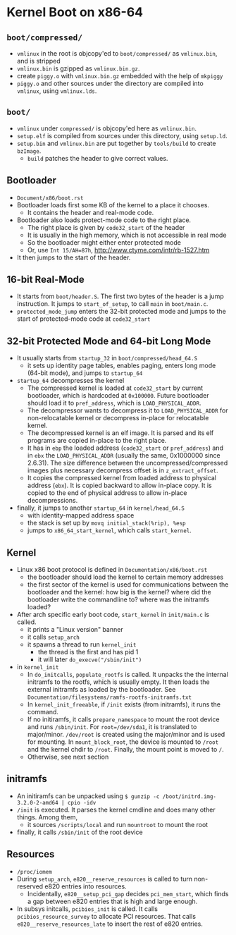 Kernel Boot on x86-64
=====================

## `boot/compressed/`

* `vmlinux` in the root is objcopy'ed to `boot/compressed/` as `vmlinux.bin`,
  and is stripped
* `vmlinux.bin` is gzipped as `vmlinux.bin.gz`.
* create `piggy.o` with `vmlinux.bin.gz` embedded with the help of `mkpiggy`
* `piggy.o` and other sources under the directory are compiled into `vmlinux`,
  using `vmlinux.lds`.

## `boot/`

* `vmlinux` under `compressed/` is objcopy'ed here as `vmlinux.bin`.
* `setup.elf` is compiled from sources under this directory, using `setup.ld`.
* `setup.bin` and `vmlinux.bin` are put together by `tools/build` to create
  `bzImage`.
  * `build` patches the header to give correct values.

## Bootloader

* `Document/x86/boot.rst`
* Bootloader loads first some KB of the kernel to a place it chooses.
  * It contains the header and real-mode code.
* Bootloader also loads protect-mode code to the right place.
  * The right place is given by `code32_start` of the header
  * It is usually in the high memory, which is not accessible in real mode
  * So the bootloader might either enter protected mode
  * Or, use `Int 15/AH=87h`, <http://www.ctyme.com/intr/rb-1527.htm>
* It then jumps to the start of the header.

## 16-bit Real-Mode

* It starts from `boot/header.S`.  The first two bytes of the header is a jump
  instruction.  It jumps to `start_of_setup`, to call `main` in `boot/main.c`.
* `protected_mode_jump` enters the 32-bit protected mode and jumps to the
  start of protected-mode code at `code32_start`

## 32-bit Protected Mode and 64-bit Long Mode

* It usually starts from `startup_32` in `boot/compressed/head_64.S`
  * it sets up identity page tables, enables paging, enters long mode
    (64-bit mode), and jumps to `startup_64`
* `startup_64` decompresses the kernel
  * The compressed kernel is loaded at `code32_start` by current bootloader,
    which is hardcoded at `0x100000`.  Future bootloader should load it to
    `pref_address`, which is `LOAD_PHYSICAL_ADDR`.
  * The decompressor wants to decompress it to `LOAD_PHYSICAL_ADDR` for
    non-relocatable kernel or decompress in-place for relocatable kernel.
  * The decompressed kernel is an elf image.  It is parsed and its elf programs
    are copied in-place to the right place.
  * It has in `ebp` the loaded address (`code32_start` or `pref_address`) and in
    `ebx` the `LOAD_PHYSICAL_ADDR` (usually the same, 0x1000000 since 2.6.31).
    The size difference between the uncompressed/compressed images plus
    necessary decompress offset is in `z_extract_offset`.
  * It copies the compressed kernel from loaded address to physical address
    (`ebx`).  It is copied backward to allow in-place copy.  It is copied to the
    end of physical address to allow in-place decompressions.
* finally, it jumps to another `startup_64` in `kernel/head_64.S`
  * with identity-mapped address space
  * the stack is set up by `movq initial_stack(%rip), %esp`
  * jumps to `x86_64_start_kernel`, which calls `start_kernel`.

## Kernel

* Linux x86 boot protocol is defined in `Documentation/x86/boot.rst`
  * the bootloader should load the kernel to certain memory addresses
  * the first sector of the kernel is used for communications between the
    bootloader and the kernel: how big is the kernel?  where did the bootloader
    write the commandline to?  where was the initramfs loaded?
* After arch specific early boot code, `start_kernel` in `init/main.c` is called.
  * it prints a "Linux version" banner
  * it calls `setup_arch`
  * it spawns a thread to run `kernel_init`
    - the thread is the first and has pid 1
    - it will later `do_execve("/sbin/init")`
* in `kernel_init`
  * In `do_initcalls`, `populate_rootfs` is called.  It unpacks the the internal
    initramfs to the rootfs, which is usually empty.  It then loads the external
    initramfs as loaded by the bootloader.  See
    `Documentation/filesystems/ramfs-rootfs-initramfs.txt`
  * In `kernel_init_freeable`, if `/init` exists (from initramfs), it runs the
    command.
  * If no initiramfs, it calls `prepare_namespace` to mount the root device and
    runs `/sbin/init`.  For `root=/dev/sda1`, it is translated to major/minor.
    `/dev/root` is created using the major/minor and is used for mounting.
    In `mount_block_root`, the device is mounted to `/root` and the kernel chdir
    to `/root`.  Finally, the mount point is moved to `/`.
  * Otherwise, see next section

## initramfs

* An initiramfs can be unpacked using
  `$ gunzip -c /boot/initrd.img-3.2.0-2-amd64 | cpio -idv`
* `/init` is executed.  It parses the kernel cmdline and does many other things.
  Among them,
  * it sources `/scripts/local` and run `mountroot` to mount the root
* finally, it calls `/sbin/init` of the root device

## Resources

* `/proc/iomem`
* During `setup_arch`, `e820__reserve_resources` is called to turn
  non-reserved e820 entries into resources.
  * Incidentally, `e820__setup_pci_gap` decides `pci_mem_start`, which finds a gap
    between e820 entries that is high and large enough.
* In subsys initcalls, `pcibios_init` is called.  It calls
  `pcibios_resource_survey` to allocate PCI resources.  That calls
  `e820__reserve_resources_late` to insert the rest of e820 entries.
